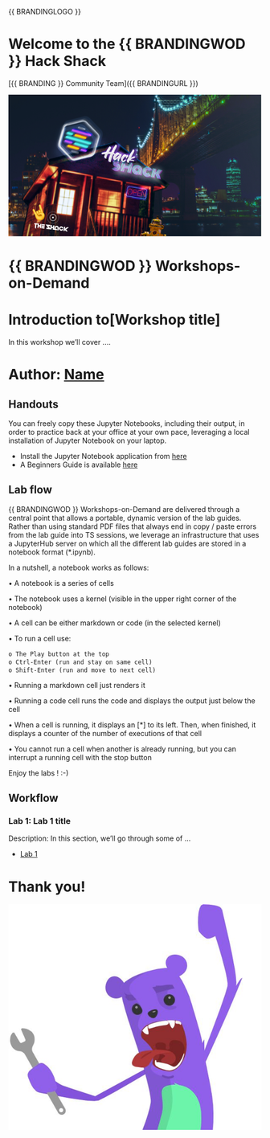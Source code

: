 {{ BRANDINGLOGO }}

# Welcome to the {{ BRANDINGWOD }} Hack Shack
[{{ BRANDING }} Community Team]({{ BRANDINGURL }})

<p align="center">
  <img src="Pictures/hackshackdisco.png">
  
</p>

# {{ BRANDINGWOD }} Workshops-on-Demand

# Introduction to[Workshop title]
In this workshop we’ll cover ....

# Author: [Name](mailto:email)

## Handouts
You can freely copy these Jupyter Notebooks, including their output, in order to practice back at your office at your own pace, leveraging a local installation of Jupyter Notebook on your laptop.
- Install the Jupyter Notebook application from [here](https://jupyter.org/install) 
- A Beginners Guide is available [here](https://jupyter-notebook-beginner-guide.readthedocs.io/en/latest/what_is_jupyter.html)


## Lab flow
{{ BRANDINGWOD }} Workshops-on-Demand are delivered through a central point that allows a portable, dynamic version of the lab guides. Rather than using standard PDF files that always end in copy / paste errors from the lab guide into TS sessions, we leverage an infrastructure that uses a JupyterHub server on which all the different lab guides are stored in a notebook format (*.ipynb).

In a nutshell, a notebook works as follows:

• A notebook is a series of cells

• The notebook uses a kernel (visible in the upper right corner of the notebook)

• A cell can be either markdown or code (in the selected kernel)

• To run a cell use:

    o The Play button at the top
    o Ctrl-Enter (run and stay on same cell)
    o Shift-Enter (run and move to next cell)
    
• Running a markdown cell just renders it

• Running a code cell runs the code and displays the output just below the cell

• When a cell is running, it displays an [*] to its left. Then, when finished, it displays a counter of the number of executions of that cell

• You cannot run a cell when another is already running, but you can interrupt a running cell with the stop button

Enjoy the labs ! :-)


## Workflow

### Lab 1: Lab 1 title
Description: In this section, we’ll go through some of ...
* [Lab 1](1-WKSHP-title.ipynb)


# Thank you!
![grommet.JPG](Pictures/grommet.JPG)


```python

```
